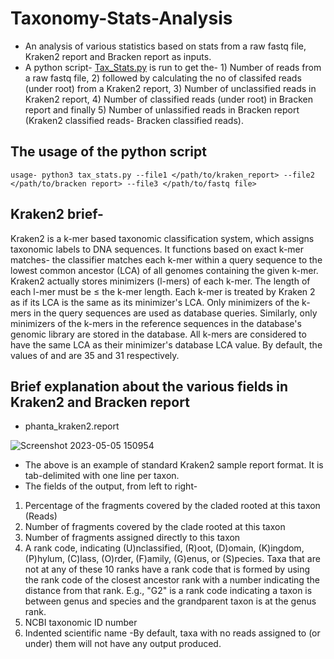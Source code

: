 # Taxonomy-Stats-Analysis
- An analysis of various statistics based on stats  from a raw fastq file, Kraken2 report and Bracken report as inputs.
- A python script- [Tax_Stats.py](https://gist.github.com/snehacodes15/2aa54187225b01f86c57d1b0c9264ad5) is run to get the- 1) Number of reads from a raw fastq file, 2) followed by calculating the no of classifed reads (under root) from a Kraken2 report, 3) Number of  unclassified reads in Kraken2 report, 4) Number of classified reads (under root) in Bracken report and finally 5) Number of unlassified reads in Bracken report (Kraken2 classified reads- Bracken classified reads). 

## The usage of the python script 
`usage- python3 tax_stats.py --file1 </path/to/kraken_report> --file2 </path/to/bracken report> --file3 </path/to/fastq file>`

## Kraken2 brief-

 Kraken2 is a k-mer based taxonomic classification system, which assigns taxonomic labels to DNA sequences. It functions based on exact k-mer matches- the classifier matches each k-mer within a query sequence to the lowest common ancestor (LCA) of all genomes containing the given k-mer. Kraken2 actually stores minimizers (l-mers) of each k-mer. The length of each l-mer must be ≤ the k-mer length. Each k-mer is treated by Kraken 2 as if its LCA is the same as its minimizer's LCA. Only minimizers of the k-mers in the query sequences are used as database queries. Similarly, only minimizers of the k-mers in the reference sequences in the database's genomic library are stored in the database. All k-mers are considered to have the same LCA as their minimizer's database LCA value. By default, the values of 
 and are 35 and 31 respectively.


## Brief explanation about the various fields in Kraken2 and Bracken report

- phanta_kraken2.report

![Screenshot 2023-05-05 150954](https://user-images.githubusercontent.com/129862776/236425422-31f2a040-931a-4f9b-8ba8-89d2c4368f19.jpg)

- The above is an example of standard Kraken2 sample report format. It is tab-delimited with one line per taxon.
- The fields of the output, from left to right-
1. Percentage of the fragments covered by the claded rooted at this taxon (Reads)
2. Number of fragments covered by the clade rooted at this taxon
3. Number of fragments assigned directly to this taxon
4. A rank code, indicating (U)nclassified, (R)oot, (D)omain, (K)ingdom, (P)hylum, (C)lass, (O)rder, (F)amily, (G)enus, or (S)pecies. Taxa that are not at any of these 10 ranks have a rank code that is formed by using the rank code of the closest ancestor rank with a number indicating the distance from that rank. E.g., "G2" is a rank code indicating a taxon is between genus and species and the grandparent taxon is at the genus rank.
5. NCBI taxonomic ID number
6. Indented scientific name
-By default, taxa with no reads assigned to (or under) them will not have any output produced.
